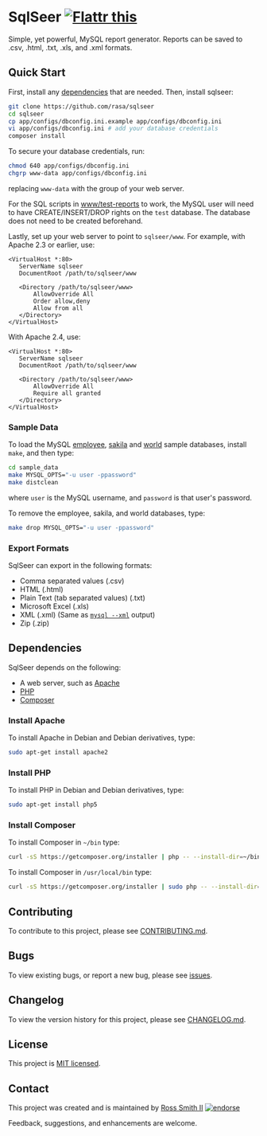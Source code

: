 # SqlSeer [![Flattr this][flatter_png]][flatter]

Simple, yet powerful, MySQL report generator. Reports can be saved to .csv, .html, .txt, .xls, and .xml formats.

## Quick Start

First, install any [dependencies](#dependencies) that are needed. Then, install sqlseer:

````bash
git clone https://github.com/rasa/sqlseer
cd sqlseer
cp app/configs/dbconfig.ini.example app/configs/dbconfig.ini
vi app/configs/dbconfig.ini # add your database credentials
composer install
````
To secure your database credentials, run:
````bash
chmod 640 app/configs/dbconfig.ini
chgrp www-data app/configs/dbconfig.ini 
````
replacing `www-data` with the group of your web server.

For the SQL scripts in [www/test-reports](www/test-reports) to work, the MySQL user will need to have
CREATE/INSERT/DROP rights on the `test` database. The database does not need to be created beforehand.

Lastly, set up your web server to point to `sqlseer/www`. For example, with Apache 2.3 or earlier, use:

````
<VirtualHost *:80>
   ServerName sqlseer
   DocumentRoot /path/to/sqlseer/www

   <Directory /path/to/sqlseer/www>
       AllowOverride All
       Order allow,deny
       Allow from all
   </Directory>
</VirtualHost>
````

With Apache 2.4, use:

````
<VirtualHost *:80>
   ServerName sqlseer
   DocumentRoot /path/to/sqlseer/www

   <Directory /path/to/sqlseer/www>
       AllowOverride All
       Require all granted
   </Directory>
</VirtualHost>
````

### Sample Data

To load the MySQL [employee][], [sakila][] and [world][] sample databases, install `make`, and then type:

````bash
cd sample_data
make MYSQL_OPTS="-u user -ppassword"
make distclean
````

where `user` is the MySQL username, and `password` is that user's password.

To remove the employee, sakila, and world databases, type:

````bash
make drop MYSQL_OPTS="-u user -ppassword"
````

### Export Formats

SqlSeer can export in the following formats:

* Comma separated values (.csv)
* HTML (.html)
* Plain Text (tab separated values) (.txt)
* Microsoft Excel (.xls)
* XML (.xml) (Same as [`mysql --xml`][option_mysql_xml] output)
* Zip (.zip)

## Dependencies

SqlSeer depends on the following:

* A web server, such as [Apache]
* [PHP][]
* [Composer][]

### Install Apache

To install Apache in Debian and Debian derivatives, type:

````bash
sudo apt-get install apache2
````

### Install PHP

To install PHP in Debian and Debian derivatives, type:

````bash
sudo apt-get install php5
````

### Install Composer

To install Composer in `~/bin` type:

````bash
curl -sS https://getcomposer.org/installer | php -- --install-dir=~/bin --filename=composer
````

To install Composer in `/usr/local/bin` type:

````bash
curl -sS https://getcomposer.org/installer | sudo php -- --install-dir=/usr/local/bin --filename=composer
````

## Contributing

To contribute to this project, please see [CONTRIBUTING.md](CONTRIBUTING.md).

## Bugs

To view existing bugs, or report a new bug, please see [issues](../../issues).

## Changelog

To view the version history for this project, please see [CHANGELOG.md](CHANGELOG.md).

## License

This project is [MIT licensed](LICENSE).

## Contact

This project was created and is maintained by [Ross Smith II][] [![endorse][endorse_png]][endorse]

Feedback, suggestions, and enhancements are welcome.

[Ross Smith II]: mailto:ross@smithii.com "ross@smithii.com"
[flatter]: https://flattr.com/submit/auto?user_id=rasa&url=https%3A%2F%2Fgithub.com%2Frasa%2Fsqlseer
[flatter_png]: http://button.flattr.com/flattr-badge-large.png "Flattr this"
[endorse]: https://coderwall.com/rasa
[endorse_png]: https://api.coderwall.com/rasa/endorsecount.png "endorse"

[option_mysql_xml]: http://dev.mysql.com/doc/refman/5.6/en/mysql-command-options.html#option_mysql_xml
[Apache]: http://httpd.apache.org/
[PHP]: http://php.net/
[Composer]: https://getcomposer.org/
[employee]: https://dev.mysql.com/doc/employee/en/
[world]: https://dev.mysql.com/doc/world-setup/en/
[sakila]: http://dev.mysql.com/doc/sakila/en/
